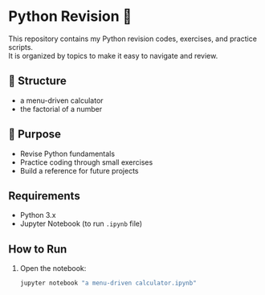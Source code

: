 # Python Revision 🐍

This repository contains my Python revision codes, exercises, and practice scripts.  
It is organized by topics to make it easy to navigate and review.

## 📂 Structure
- a menu-driven calculator
- the factorial of a number

## 🎯 Purpose
- Revise Python fundamentals
- Practice coding through small exercises
- Build a reference for future projects

## Requirements
- Python 3.x
- Jupyter Notebook (to run `.ipynb` file)

## How to Run
1. Open the notebook:
   ```bash
   jupyter notebook "a menu-driven calculator.ipynb"
